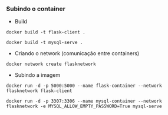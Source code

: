 ### Subindo o container
* Build
```
docker build -t flask-client .
```
```
docker build -t mysql-serve .
```

* Criando o network (comunicação entre containers)
```
docker network create flasknetwork
```

* Subindo a imagem
```
docker run -d -p 5000:5000 --name flask-container --network flasknetwork flask-client
```
```
docker run -d -p 3307:3306 --name mysql-container --network flasknetwork -e MYSQL_ALLOW_EMPTY_PASSWORD=True mysql-serve
```